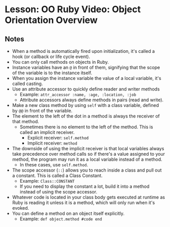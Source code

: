 # Lesson: OO Ruby Video: Object Orientation Overview

## Notes

- When a method is automatically fired upon initialization, it's called a hook (or callback or life cycle event).
- You can only call methods on objects in Ruby.
- Instance variables have an `@` in front of them, signifying that the scope of the variable is to the instance itself.
- When you assign the instance variable the value of a local variable, it's called casting.
- Use an attribute accessor to quickly define reader and writer methods
  - Example: `attr_accessor :name, :age, :location, :job`
  - Attribute accessors always define methods in pairs (read and write).
- Make a new class method by using `self` with a class variable, defined by `@@` in front of the variable.
- The element to the left of the dot in a method is always the receiver of that method.
  - Sometimes there is no element to the left of the method. This is called an implicit receiver.
    - Explicit receiver: `self.method`
    - Implicit receiver: `method`
- The downside of using the implicit receiver is that local variables always take precedence over method calls so if there's a value assigned to your method, the program may run it as a local variable instead of a method.
  - In these cases, use `self.method`.
- The scope accessor (`::`) allows you to reach inside a class and pull out a constant. This is called a Class Constant.
  - Example: `Class::CONSTANT`
  - If you need to display the constant a lot, build it into a method instead of using the scope accessor.
- Whatever code is located in your class body gets executed at runtime as Ruby is reading it unless it is a method, which will only run when it's evoked.
- You can define a method on an object itself explicitly.
  - Example: `def object.method #code end`
  